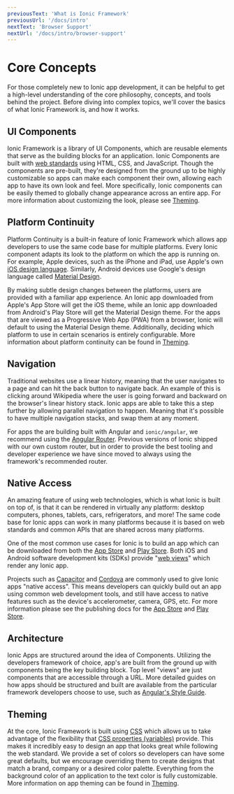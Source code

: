 ```yaml
---
previousText: 'What is Ionic Framework'
previousUrl: '/docs/intro'
nextText: 'Browser Support'
nextUrl: '/docs/intro/browser-support'
---
```


# Core Concepts

<p class="intro" markdown="1">
For those completely new to Ionic app development, it can be helpful to get a high-level understanding of the core philosophy, concepts, and tools behind the project. Before diving into complex topics, we'll cover the basics of what Ionic Framework is, and how it works.
</p>


## UI Components

Ionic Framework is a library of UI Components, which are reusable elements that serve as the building blocks for an application. Ionic Components are built with [web standards](/docs/faq/glossary#web-standards) using HTML, CSS, and JavaScript. Though the components are pre-built, they're designed from the ground up to be highly customizable so apps can make each component their own, allowing each app to have its own look and feel. More specifically, Ionic components can be easily themed to globally change appearance across an entire app. For more information about customizing the look, please see [Theming](/docs/theming/basics).


## Platform Continuity

Platform Continuity is a built-in feature of Ionic Framework which allows app developers to use the same code base for multiple platforms. Every Ionic component adapts its look to the platform on which the app is running on. For example, Apple devices, such as the iPhone and iPad, use Apple's own <a href="https://www.apple.com/ios" target="_blank">iOS design language</a>. Similarly, Android devices use Google's design language called <a href="https://material.io/guidelines/" target="_blank">Material Design</a>.

By making subtle design changes between the platforms, users are provided with a familiar app experience. An Ionic app downloaded from Apple's App Store will get the iOS theme, while an Ionic app downloaded from Android's Play Store will get the Material Design theme. For the apps that are viewed as a Progressive Web App (PWA) from a browser, Ionic will default to using the Material Design theme. Additionally, deciding which platform to use in certain scenarios is entirely configurable. More information about platform continuity can be found in [Theming](/docs/theming/basics).


## Navigation

Traditional websites use a linear history, meaning that the user navigates to a page and can hit the back button to navigate back.
An example of this is clicking around Wikipedia where the user is going forward and backward on the browser's linear history stack. Ionic apps are able to take this a step further by allowing parallel navigation to happen. Meaning that it's possible to have multiple navigation stacks, and swap them at any moment.

For apps the are building built with Angular and `ionic/angular`, we recommend using the <a href="https://angular.io/guide/router" target="_blank">Angular Router</a>.
Previous versions of Ionic shipped with our own custom router, but in order to provide the best tooling and developer experience we have since moved to always using the framework's recommended router.


## Native Access

An amazing feature of using web technologies, which is what Ionic is built on top of, is that it can be rendered in virtually any platform: desktop computers, phones, tablets, cars, refrigerators, and more! The same code base for Ionic apps can work in many platforms because it is based on web standards and common APIs that are shared across many platforms.

One of the most common use cases for Ionic is to build an app which can be downloaded from both the <a href="https://www.apple.com/ios/app-store/" target="_blank">App Store</a> and <a href="https://play.google.com/" target="_blank">Play Store</a>. Both iOS and Android software development kits (SDKs) provide "[web views](/docs/building/webview)" which render any Ionic app.

Projects such as <a href="https://capacitor.ionicframework.com/" target="_blank">Capacitor</a> and <a href="https://cordova.apache.org/" target="_blank">Cordova</a> are commonly used to give Ionic apps "native access". This means developers can quickly build out an app using common web development tools, and still have access to native features such as the device's accelerometer, camera, GPS, etc. For more information please see the publishing docs for the [App Store](/docs/publishing/app-store) and [Play Store](/docs/publishing/play-store).


## Architecture

Ionic Apps are structured around the idea of Components. Utilizing the developers framework of choice, app's are built from the ground up with components being the key building block. Top level "views" are just components that are accessible through a URL. More detailed guides on how apps should be structured and built are available from the particular framework developers choose to use, such as <a href="https://angular.io/guide/styleguide" target="_blank">Angular's Style Guide</a>.


## Theming

At the core, Ionic Framework is built using <a href="https://developer.mozilla.org/en-US/docs/Web/CSS" target="_blank">CSS</a> which allows us to take advantage of the flexibility that <a href="https://developer.mozilla.org/en-US/docs/Web/CSS/Using_CSS_variables" target="_blank">CSS properties (variables)</a> provide. This makes it incredibly easy to design an app that looks great while following the web standard. We provide a set of colors so developers can have some great defaults, but we encourage overriding them to create designs that match a brand, company or a desired color palette. Everything from the background color of an application to the text color is fully customizable. More information on app theming can be found in [Theming](/docs/theming/basics).
